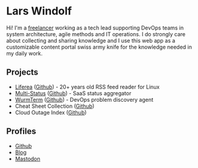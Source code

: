 <h1>Lars Windolf</h1>

 <p>
     Hi! I'm a <a href="/consulting/en">freelancer</a> working as a tech lead supporting
     DevOps teams in system architecture, agile methods and IT operations. I do strongly care about collecting and sharing 
     knowledge and I use this web app as a customizable content portal swiss army knife for the knowledge
     needed in my daily work.
 </p>

 <h2>Projects</h2>

 <ul>
     <li><a href="/liferea">Liferea</a> (<a href="https://github.com/lwindolf/liferea">Github</a>) - 20+ years old RSS feed reader for Linux</li>
     <li><a href="/multi-status">Multi-Status</a> (<a href="https://github.com/lwindolf/multi-status">Github</a>) - SaaS status aggregator</li>
     <li><a href="/#/wurmterm">WurmTerm</a> (<a href="https://github.com/lwindolf/wurmterm-backend">Github</a>) - DevOps problem discovery agent</li>
     <li>Cheat Sheet Collection (<a href="https://github.com/lwindolf/lzone-cheat-sheets">Github</a>)</li>
     <li>Cloud Outage Index (<a href="https://github.com/lwindolf/cloud-outages">Github</a>)</li>
 </ul>

 <h2>Profiles</h2>

 <ul>
     <li><a href="https://github.com/lwindolf">Github</a></li>
     <li><a href="/blog/">Blog</a></li>
     <li><a rel="me" href="https://mas.to/@lwindolf">Mastodon</a></li>
 </ul>
